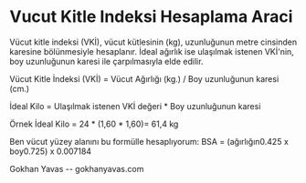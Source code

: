 # Vucut Kitle Indeksi Hesaplama Araci

Vücut kitle indeksi (VKİ), vücut kütlesinin (kg), uzunluğunun metre cinsinden karesine bölünmesiyle hesaplanır. İdeal ağırlık ise ulaşılmak istenen VKİ'nin, boy uzunluğunun karesi ile çarpılmasıyla elde edilir.

Vücut Kitle İndeksi (VKİ) = Vücut Ağırlığı (kg.) / Boy uzunluğunun karesi (cm.)

İdeal Kilo = Ulaşılmak istenen VKİ değeri * Boy uzunluğunun karesi

Örnek İdeal Kilo = 24 * (1,60 * 1,60)= 61,4 kg

Ben vücut yüzey alanını bu formülle hesaplıyorum: BSA = (ağırlığın0.425 x boy0.725) x 0.007184

Gokhan Yavas -- gokhanyavas.com
